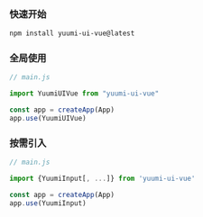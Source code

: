 ### 快速开始

```bash
npm install yuumi-ui-vue@latest
```

### 全局使用

```js
// main.js

import YuumiUIVue from "yuumi-ui-vue"

const app = createApp(App)
app.use(YuumiUIVue)
```

### 按需引入

```js
// main.js

import {YuumiInput[, ...]} from 'yuumi-ui-vue'

const app = createApp(App)
app.use(YuumiInput)

```
